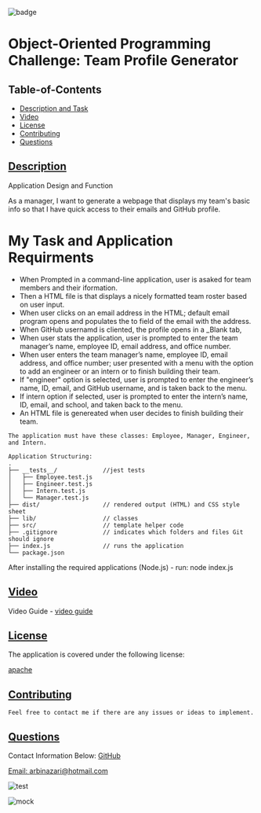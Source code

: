   ![badge](https://img.shields.io/badge/license-apache-blue)

# Object-Oriented Programming Challenge: Team Profile Generator 

  ## Table-of-Contents
  * [Description and Task](#description)
  * [Video](#video)   
  * [License](#license)   
  * [Contributing](#contributing)
  * [Questions](#questions)


 ## [Description](#table-of-contents)
 
 Application Design and Function

 As a manager, I want to generate a webpage that displays my team's basic info
 so that I have quick access to their emails and GitHub profile.


 # My Task and Application Requirments

   - When Prompted in a command-line application, user is asaked for team members
     and their iformation.
   - Then a HTML file is that displays a nicely formatted team roster based on user input.
   - When user clicks on an email address in the HTML; default email program opens and populates 
     the to field of the email with the address. 
   - When GitHub usernamd is cliented, the profile opens in a _Blank tab,
   - When user stats the application, user is prompted to enter the team manager’s name, 
     employee ID, email address, and office number.
   - When user enters the team manager’s name, employee ID, email address, and office number; user
     presented with a menu with the option to add an engineer or an intern or to finish building their team.
   - If "engineer" option is selected, user is prompted to enter the engineer’s name, ID, email, and 
     GitHub username, and is taken back to the menu.
   - If intern option if selected, user is prompted to enter the intern’s name, ID, email, and school, 
     and taken back to the menu.
   - An HTML file is genereated when user decides to finish building their team. 

    The application must have these classes: Employee, Manager, Engineer, and Intern.

    Application Structuring:
    .
    ├── __tests__/             //jest tests
    │   ├── Employee.test.js
    │   ├── Engineer.test.js
    │   ├── Intern.test.js
    │   └── Manager.test.js
    ├── dist/                  // rendered output (HTML) and CSS style sheet      
    ├── lib/                   // classes
    ├── src/                   // template helper code 
    ├── .gitignore             // indicates which folders and files Git should ignore
    ├── index.js               // runs the application
    └── package.json           


After installing the required applications (Node.js) - run: node index.js

  ## [Video](#table-of-contents)
 
   Video Guide - [video guide](https://www.awesomescreenshot.com/video/7790151?key=e51f3554f3148b6aff360129fdaee951)
  
  ## [License](#table-of-contents)
  The application is covered under the following license:
  
  [apache](https://choosealicense.com/licenses/apache)
    
    
  ## [Contributing](#table-of-contents)
  
    Feel free to contact me if there are any issues or ideas to implement.
    
  ## [Questions](#table-of-contents)
  Contact Information Below:
  [GitHub](https://github.com/arbinazari)

  [Email: arbinazari@hotmail.com](mailto:arbinazari@hotmail.com)
  
  ![test](https://user-images.githubusercontent.com/95839411/157366047-4ce6e113-d5e7-4893-8417-04e6f9271f30.png)
  
  
  ![mock](https://user-images.githubusercontent.com/95839411/157366057-077dbde2-4b5f-4c7d-a6a9-c7f2b652dfd1.png)


